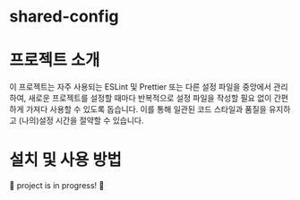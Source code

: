 # shared-config

# 프로젝트 소개

이 프로젝트는 자주 사용되는 ESLint 및 Prettier 또는 다른 설정 파일을 중앙에서 관리하여, 새로운 프로젝트를 설정할 때마다 반복적으로 설정 파일을 작성할 필요 없이 간편하게 가져다 사용할 수 있도록 돕습니다. 이를 통해 일관된 코드 스타일과 품질을 유지하고 (나의)설정 시간을 절약할 수 있습니다.

# 설치 및 사용 방법

🚧 project is in progress! 🚧
